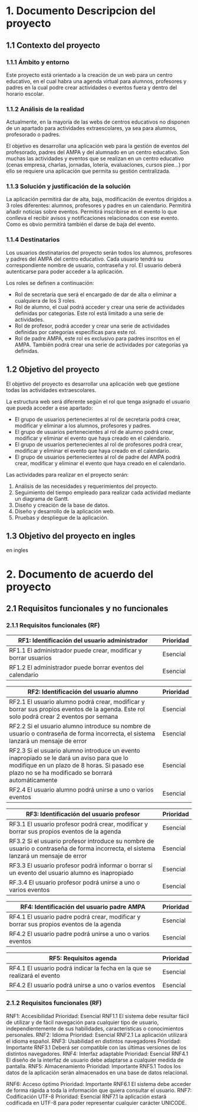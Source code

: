 # 1. Documento Descripcion del proyecto
## 1.1 Contexto del proyecto

### 1.1.1 Ámbito y entorno
Este proyecto está orientado a la creación de un web para un centro educativo, en el cual habra una agenda virtual para alumnos, profesores y padres en la cual podre crear actividades o eventos fuera y dentro del horario escolar.

### 1.1.2 Análisis de la realidad
Actualmente, en la mayoría de las webs de centros educativos no disponen de un apartado para actividades extraescolares, ya sea para alumnos, profesorado o padres.

El objetivo es desarrollar una aplicación web para la gestión de eventos del profesorado, padres del AMPA y del alumnado en un centro educativo. Son muchas las actividades y eventos que se realizan en un centro educativo (cenas empresa, charlas, jornadas, lotería, evaluaciones, cursos piee...) por ello se requiere una aplicación que permita su gestión centralizada.

### 1.1.3 Solución y justificación de la solución 
La aplicación permitirá dar de alta, baja, modificación de eventos dirigidos a 3 roles diferentes: alumnos, profesores y padres en un calendario. Permitirá añadir noticias sobre eventos. Permitirá inscribirse en el evento lo que conlleva el recibir avisos y notificaciones relacionados con ese evento. Como es obvio permitirá también el darse de baja del evento.

### 1.1.4 Destinatarios
Los usuarios destinatarios del proyecto serán todos los alumnos, profesores y padres del AMPA del centro educativo. Cada usuario tendrá su correspondiente nombre de usuario, contraseña y rol. El usuario deberá autenticarse para poder acceder a la aplicación.

Los roles se definen a continuación:
  - Rol de secretaría que será el encargado de dar de alta o eliminar a cualquiera de los 3 roles.
  - Rol de alumno, el cual podrá acceder y crear una serie de actividades definidas por categorías. Este rol está limitado a una serie de actividades. 
  - Rol de profesor, podrá acceder y crear una serie de actividades definidas por categorías específicas para este rol.
  - Rol de padre AMPA, este rol es exclusivo para padres inscritos en el AMPA. También podrá crear una serie de actividades por categorías ya definidas.

## 1.2 Objetivo del proyecto
El objetivo del proyecto es desarrollar una aplicación web que gestione todas las actividades extraescolares.

La estructura web será diferente según el rol que tenga asignado el usuario que pueda acceder a ese apartado:
  - El grupo de usuarios pertenecientes al rol de secretaría podrá crear, modificar y eliminar a los alumnos, profesores y padres.
  - El grupo de usuarios pertenecientes al rol de alumno podrá crear, modificar y eliminar el evento que haya creado en el calendario. 
  - El grupo de usuarios pertenecientes al rol de profesores podrá crear, modificar y eliminar el evento que haya creado en el calendario. 
  - El grupo de usuarios pertenecientes al rol de padre del AMPA podrá crear, modificar y eliminar el evento que haya creado en el calendario.

Las actividades para realizar en el proyecto serán:

  1. Análisis de las necesidades y requerimientos del proyecto.
  2. Seguimiento del tiempo empleado para realizar cada actividad mediante un diagrama de Gantt.
  3. Diseño y creación de la base de datos.
  4. Diseño y desarrollo de la aplicación web.
  5. Pruebas y despliegue de la aplicación.

## 1.3 Objetivo del proyecto en ingles
en ingles

# 2. Documento de acuerdo del proyecto
## 2.1 Requisitos funcionales y no funcionales
### 2.1.1 Requisitos funcionales (RF)

| RF1: Identificación del usuario administrador | Prioridad |
| ------------ | ------------- |
| RF1.1 El administrador puede crear, modificar y borrar usuarios | Esencial |
| RF1.2 El administrador puede borrar eventos del calendario | Esencial |

  RF2: Identificación del usuario alumno | Prioridad
  ------------ | -------------
  RF2.1 El usuario alumno podrá crear, modificar y borrar sus propios eventos de la agenda. Este rol solo podrá crear 2 eventos por semana | Esencial
RF2.2 Si el usuario alumno introduce su nombre de usuario o contraseña de forma incorrecta, el sistema lanzará un mensaje de error | Esencial
RF2.3 Si el usuario alumno introduce un evento inapropiado se le dará un aviso para que lo modifique en un plazo de 8 horas. Si pasado ese plazo no se ha modificado se borrará automáticamente | Esencial
RF2.4 El usuario alumno podrá unirse a uno o varios eventos | Esencial

RF3: Identificación del usuario profesor | Prioridad
------------ | -------------
RF3.1 El usuario profesor podrá crear, modificar y borrar sus propios eventos de la agenda | Esencial
RF3.2 Si el usuario profesor introduce su nombre de usuario o contraseña de forma incorrecta, el sistema lanzará un mensaje de error | Esencial
RF3.3 El usuario profesor podrá informar o borrar si un evento del usuario alumno es inapropiado | Esencial
RF.3.4 El usuario profesor podrá unirse a uno o varios eventos | Esencial

RF4: Identificación del usuario padre AMPA | Prioridad
------------ | -------------
RF4.1 El usuario padre podrá crear, modificar y borrar sus propios eventos de la agenda | Esencial
RF4.2 El usuario padre podrá unirse a uno o varios eventos | Esencial

RF5: Requisitos agenda | Prioridad
------------ | -------------
RF4.1 El usuario podrá indicar la fecha en la que se realizará el evento | Esencial
RF4.2 El usuario podrá unirse a uno o varios eventos | Esencial

### 2.1.2 Requisitos funcionales (RF)

RNF1: Accesibilidad
	Prioridad: Esencial
RNF1.1 El sistema debe resultar fácil de utilizar y de fácil navegación para cualquier tipo de usuario, independientemente de sus habilidades, características o conocimientos personales.
RNF2: Idioma
	Prioridad: Esencial
RNF2.1 La aplicación utilizará el idioma español. 
RNF3: Usabilidad en distintos navegadores
	Prioridad: Importante
RNF3.1 Deberá ser compatible con las últimas versiones de los distintos navegadores.
RNF4: Interfaz adaptable
	Prioridad: Esencial
RNF4.1 El diseño de la interfaz de usuario debe adaptarse a cualquier medida de pantalla.
RNF5: Almacenamiento
	Prioridad: Importante
RNF5.1 Todos los datos de la aplicación serán almacenados en una base de datos relacional.

RNF6: Acceso óptimo
Prioridad: Importante
RNF6.1 El sistema debe acceder de forma rápida a toda la información que quiera consultar el usuario.
RNF7: Codificación UTF-8
	Prioridad: Esencial
RNF7.1 la aplicación estará codificada en UTF-8 para poder representar cualquier carácter UNICODE.





